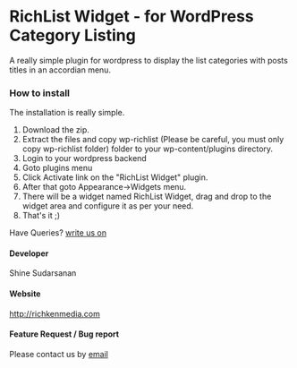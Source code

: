 RichList Widget - for WordPress Category Listing
===========

A really simple plugin for wordpress to display the list categories with posts titles in an accordian menu.

### How to install
The installation is really simple.

1. Download the zip.
2. Extract the files and copy wp-richlist (Please be careful, you must only copy wp-richlist folder) folder to your wp-content/plugins directory.
3. Login to your wordpress backend
4. Goto plugins menu 
5. Click Activate link on the "RichList Widget" plugin.
6. After that goto Appearance->Widgets menu.
7. There will be a widget named RichList Widget, drag and drop to the widget area and configure it as per your need.
8. That's it ;)

Have Queries? [write us on](mailto:shineklbm@gmail.com)

#### Developer

Shine Sudarsanan

#### Website
http://richkenmedia.com

#### Feature Request / Bug report
Please contact us by [email](mailto:shine@richkenmedia.com)
